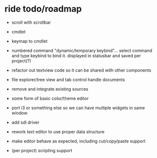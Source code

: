# ride todo/roadmap
* scroll with scrollbar
* cmdlet
* keymap to cmdlet
* numbered command "dynamic/temporary keybind"... select command and type keybind to bind it. displayed in statusbar and saved per project(?)
* refactor out textview code so it can be shared with other components
* file explorer/tree view and tab control handle documents

* remove and integrate existing sources

* some form of basic color/theme editor
* port i3 or something else so we can have multiple widgets in same window
* add sdl driver
* rework text editor to use proper data structure


* make editor behave as expected, including cut/copy/paste support
* (per project) scripting support
